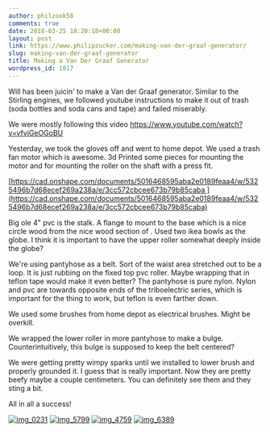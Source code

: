 ```yaml
---
author: philzook58
comments: true
date: 2018-03-25 18:20:18+00:00
layout: post
link: https://www.philipzucker.com/making-van-der-graaf-generator/
slug: making-van-der-graaf-generator
title: Making a Van Der Graaf Generator
wordpress_id: 1017
---
```


Will has been juicin' to make a Van der Graaf generator. Similar to the Stirling engines, we followed youtube instructions to make it out of trash (soda bottles and soda cans and tape) and failed miserably.

We were mostly following this video https://www.youtube.com/watch?v=vfvjGeOGoBU

Yesterday, we took the gloves off and went to home depot. We used a trash fan motor which is awesome. 3d Printed some pieces for mounting the motor and for mounting the roller on the shaft with a press fit.

[https://cad.onshape.com/documents/5016468595aba2e0189feaa4/w/5325496b7d68ecef269a238a/e/3cc572cbcee673b79b85caba ](https://cad.onshape.com/documents/5016468595aba2e0189feaa4/w/5325496b7d68ecef269a238a/e/3cc572cbcee673b79b85caba)

Big ole 4" pvc is the stalk. A flange to mount to the base which is a nice circle wood from the nice wood section of . Used two ikea bowls as the globe. I think it is important to have the upper roller somewhat deeply inside the globe?

We're using pantyhose as a belt. Sort of the waist area stretched out to be a loop. It is just rubbing on the fixed top pvc roller. Maybe wrapping that in teflon tape would make it even better? The pantyhose is pure nylon. Nylon and pvc are towards opposite ends of the triboelectric series, which is important for the thing to work, but teflon is even farther down.

We used some brushes from home depot as electrical brushes. Might be overkill.

We wrapped the lower roller in more pantyhose to make a bulge. Counterintuitively, this bulge is supposed to keep the belt centered?

We were getting pretty wimpy sparks until we installed to lower brush and properly grounded it. I guess that is really important. Now they are pretty beefy maybe a couple centimeters. You can definitely see them and they sting a bit.

All in all a success!

[![img_0231](http://philzucker2.nfshost.com/wp-content/uploads/2018/03/IMG_0231-e1522001735270.jpg)](http://philzucker2.nfshost.com/wp-content/uploads/2018/03/IMG_0231-e1522001735270.jpg) [![img_5799](http://philzucker2.nfshost.com/wp-content/uploads/2018/03/IMG_5799-e1522001753801.jpg)](http://philzucker2.nfshost.com/wp-content/uploads/2018/03/IMG_5799-e1522001753801.jpg) [![img_4759](http://philzucker2.nfshost.com/wp-content/uploads/2018/03/IMG_4759-e1522001773172.jpg)](http://philzucker2.nfshost.com/wp-content/uploads/2018/03/IMG_4759-e1522001773172.jpg) [![img_6389](http://philzucker2.nfshost.com/wp-content/uploads/2018/03/IMG_6389-e1522001792628.jpg)](http://philzucker2.nfshost.com/wp-content/uploads/2018/03/IMG_6389-e1522001792628.jpg)


